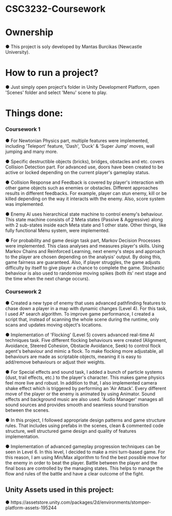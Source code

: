 # CSC3232-Coursework

<h1>Ownership</h1>
● This project is soly developed by Mantas Burcikas (Newcastle University).

<h1>How to run a project?</h1>
● Just simply open project's folder in Unity Development Platform, open 'Scenes' folder and select 'Menu' scene to play.

<h1>Things done:</h1>

<h3>Coursework 1</h3>
● For Newtonian Physics part, multiple features were implemented, including 'Teleport' feature, 'Dash', 'Duck' & 'Super Jump' moves, wall jumping and many more.

● Specific destructible objects (bricks), bridges, obstacles and etc. covers Collision Detection part. For advanced use, doors have been created to be active or locked depending on the current player's gameplay status.

● Collision Response and Feedback is covered by player's interaction with other game objects such as enemies or obstacles. Different approaches results in different feedbacks. For example, player can stun enemy, kill or be killed depending on the way it interacts with the enemy. Also, score system was implemented.

● Enemy AI uses hierarchical state machine to control enemy's behaviour. This state machine consists of 2 Meta states (Passive & Aggressive) along with 2 sub-states inside each Meta state and 1 other state. Other things, like fully functional Menu system, were implemented.

● For probability and game design task part, Markov Decision Processes were implemented. This class analyses and measures player's skills. Using Markov Chains and Reinforced Learning, next enemy's steps and approach to the player are chosen depending on the analysis' output. By doing this, game fairness are guaranteed. Also, if player struggles, the game adjusts difficulty by itself to give player a chance to complete the game. Stochastic behaviour is also used to randomise moving spikes (both its' next stage and the time when the next change occurs).

<h3>Coursework 2</h3>
● Created a new type of enemy that uses advanced pathfinding features to chase down a player in a map with dynamic changes (Level 4). For this task, I used A* search algorithm. To improve game performance, I created a script that, instead of scanning the whole scene during the runtime, only scans and updates moving object's locations.

● Implementation of 'Flocking' (Level 5) covers advanced real-time AI techniques task. Five different flocking behaviours were created (Alignment, Avoidance, Steered Cohesion, Obstacle Avoidance, Seek) to control flock agent's behaviour and mimic a flock. To make flocking more adjustable, all behaviours are made as scriptable objects, meaning it is easy to add/remove behaviours or adjust their weights.

● For Special effects and sound task, I added a bunch of particle systems (dust, trail effects, etc.) to the player's character. This makes game physics feel more live and robust. In addition to that, I also implemented camera shake effect which is triggered by performing an 'Air Attack'. Every different move of the player or the enemy is animated by using Animator. Sound effects and background music are also used. 'Audio Manager' manages all sound sources and provides smooth and seamless sound transition between the scenes.

● In this project, I followed appropriate design patterns and game structure rules. That includes using prefabs in the scenes, clean & commented code structure, well structured game design and quality of features implementation.

● Implementation of advanced gameplay progression techniques can be seen in Level 6. In this level, I decided to make a mini turn-based game. For this reason, I am using Min/Max algorithm to find the best possible move for the enemy in order to beat the player. Battle between the player and the final boss are controlled by the managing states. This helps to manage the flow and rules of the battle and have a clear outcome of the fight.

<h2>Unity Assets used in this project:</h2>
● https://assetstore.unity.com/packages/2d/environments/stomper-platform-assets-195244